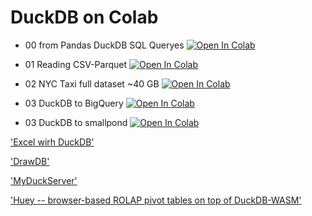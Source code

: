 # DuckDB on Colab


- 00 from Pandas DuckDB SQL Queryes [![Open In Colab](https://colab.research.google.com/assets/colab-badge.svg)](https://colab.research.google.com/github/Frenz86/DuckDB/blob/main/00_PandasDuckDB.ipynb)

- 01 Reading CSV-Parquet [![Open In Colab](https://colab.research.google.com/assets/colab-badge.svg)](https://colab.research.google.com/github/Frenz86/DuckDB/blob/main/01_DuckDB_intro.ipynb)

- 02 NYC Taxi full dataset ~40 GB [![Open In Colab](https://colab.research.google.com/assets/colab-badge.svg)](https://colab.research.google.com/github/Frenz86/DuckDB/blob/main/02_DuckDB_parquet.ipynb)

- 03 DuckDB to BigQuery [![Open In Colab](https://colab.research.google.com/assets/colab-badge.svg)](https://colab.research.google.com/github/Frenz86/DuckDB/blob/main/03_DuckDB_BiqgQuery.ipynb)

- 03 DuckDB to smallpond [![Open In Colab](https://colab.research.google.com/assets/colab-badge.svg)](https://colab.research.google.com/github/Frenz86/DuckDB/blob/main/04_DuckDB_Smallponf.ipynb)

['Excel wirh DuckDB'](https://github.com/RusselWebber/xlDuckDb)

['DrawDB'](https://www.drawdb.app)

['MyDuckServer'](https://github.com/apecloud/myduckserver)

['Huey -- browser-based ROLAP pivot tables on top of DuckDB-WASM'](https://github.com/rpbouman/huey?tab=readme-ov-file)
